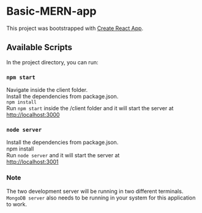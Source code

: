 # Basic-MERN-app

This project was bootstrapped with [Create React App](https://github.com/facebook/create-react-app).

## Available Scripts

In the project directory, you can run:

### `npm start`

Navigate inside the client folder. <br>
Install the dependencies from package.json.<br>
              `npm install`<br>
Run `npm start` inside the /client folder and it will start the server at<br>
[http://localhost:3000](http://localhost:3000)

### `node server`

Install the dependencies from package.json.<br>
              npm install<br>
Run `node server` and it will start the server at<br>
[http://localhost:3001](http://localhost:3001)

### Note
The two development server will be running in two different terminals.
`MongoDB server` also needs to be running in your system for this application to work.
